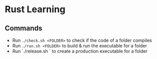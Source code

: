 # Rust Learning

## Commands
- Run `./check.sh <FOLDER>` to check if the code of a folder compiles
- Run `./run.sh <FOLDER>` to build & run the executable for a folder
- Run ´./release.sh <FOLDER>` to create a production executable for a folder
